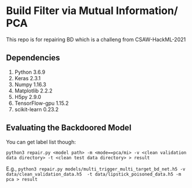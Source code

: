# Build Filter via Mutual Information/ PCA

This repo is for repairing BD which is a challeng from CSAW-HackML-2021


## Dependencies
   1. Python 3.6.9
   2. Keras 2.3.1
   3. Numpy 1.16.3
   4. Matplotlib 2.2.2
   5. H5py 2.9.0
   6. TensorFlow-gpu 1.15.2
   7. scikit-learn 0.23.2
   
## Evaluating the Backdoored Model
You can get label list though:
    
`python3 repair.py <model path> -m <mode==pca/mi> -v <clean validation data directory> -t <clean test data directory> > result`

E.g., `python3 repair.py models/multi_trigger_multi_target_bd_net.h5 -v data/clean_validation_data.h5  -t data/lipstick_poisoned_data.h5 -m pca > result`
   
    
   
